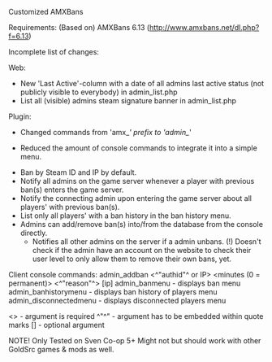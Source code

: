  Customized AMXBans
 
 Requirements:
 (Based on) AMXBans 6.13 (http://www.amxbans.net/dl.php?f=6.13)
 
 Incomplete list of changes:

 Web:
+ New 'Last Active'-column with a date of all admins last active status (not publicly visible to everybody) in admin_list.php
+ List all (visible) admins steam signature banner in admin_list.php

 Plugin:
* Changed commands from 'amx_*' prefix to 'admin_*'
- Reduced the amount of console commands to integrate it into a simple menu.
+ Ban by Steam ID and IP by default.
+ Notify all admins on the game server whenever a player with previous ban(s) enters the game server.
+ Notify the connecting admin upon entering the game server about all players' with previous ban(s).
+ List only all players' with a ban history in the ban history menu.
+ Admins can add/remove ban(s) into/from the database from the console directly.
	+ Notifies all other admins on the server if a admin unbans.
	(!) Doesn't check if the admin have an account on the website to check their user level to only allow them to remove their own bans, yet.

 Client console commands:
admin_addban <^"authid"^ or IP> <minutes (0 = permanent)> <^"reason"^> <name> [ip]
admin_banmenu - displays ban menu
admin_banhistorymenu - displays ban history of players menu
admin_disconnectedmenu - displays disconnected players menu

<> - argument is required
^"^" - argument has to be embedded within quote marks
[] - optional argument

NOTE! Only Tested on Sven Co-op 5+
Might not but should work with other GoldSrc games & mods as well.